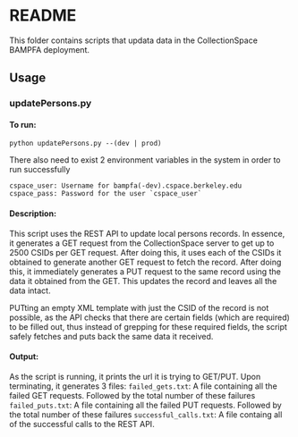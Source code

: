 # README

This folder contains scripts that updata data in the CollectionSpace BAMPFA deployment.

## Usage
### updatePersons.py
#### To run: 
    python updatePersons.py --(dev | prod)

There also need to exist 2 environment variables in the system in order to run successfully 
    
    cspace_user: Username for bampfa(-dev).cspace.berkeley.edu
    cspace_pass: Password for the user `cspace_user`
    

#### Description:
This script uses the REST API to update local persons records. In essence, it generates a GET request from the CollectionSpace server to get up to 2500 CSIDs per GET request. After doing this, it uses each of the CSIDs it obtained to generate another GET request to fetch the record. After doing this, it immediately generates a PUT request to the same record using the data it obtained from the GET. This updates the record and leaves all the data intact. 

PUTting an empty XML template with just the CSID of the record is not possible, as the API checks that there are certain fields (which are required) to be filled out, thus instead of grepping for these required fields, the script safely fetches and puts back the same data it received.

#### Output:
As the script is running, it prints the url it is trying to GET/PUT. Upon terminating, it generates 3 files:
`failed_gets.txt`: A file containing all the failed GET requests. Followed by the total number of these failures 
`failed_puts.txt`: A file containing all the failed PUT requests. Followed by the total number of these failures 
`successful_calls.txt`: A file containg all of the successful calls to the REST API.
